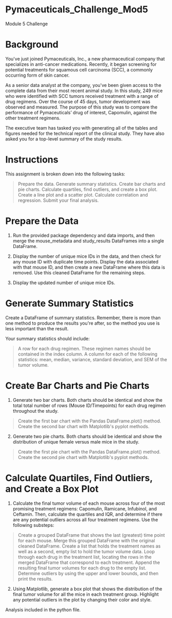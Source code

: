 # Pymaceuticals_Challenge_Mod5
Module 5 Challenge

# Background
You've just joined Pymaceuticals, Inc., a new pharmaceutical company that specializes in anti-cancer medications. Recently, it began screening for potential treatments for squamous cell carcinoma (SCC), a commonly occurring form of skin cancer.

As a senior data analyst at the company, you've been given access to the complete data from their most recent animal study. In this study, 249 mice who were identified with SCC tumors received treatment with a range of drug regimens. Over the course of 45 days, tumor development was observed and measured. The purpose of this study was to compare the performance of Pymaceuticals’ drug of interest, Capomulin, against the other treatment regimens.

The executive team has tasked you with generating all of the tables and figures needed for the technical report of the clinical study. They have also asked you for a top-level summary of the study results.

# Instructions
This assignment is broken down into the following tasks:
> Prepare the data.
> Generate summary statistics.
> Create bar charts and pie charts.
> Calculate quartiles, find outliers, and create a box plot.
> Create a line plot and a scatter plot.
> Calculate correlation and regression.
> Submit your final analysis.

# Prepare the Data
1. Run the provided package dependency and data imports, and then merge the mouse_metadata and study_results DataFrames into a single DataFrame.

2. Display the number of unique mice IDs in the data, and then check for any mouse ID with duplicate time points. Display the data associated with that mouse ID, and then create a new DataFrame where this data is removed. Use this cleaned DataFrame for the remaining steps.

3. Display the updated number of unique mice IDs.

# Generate Summary Statistics
Create a DataFrame of summary statistics. Remember, there is more than one method to produce the results you're after, so the method you use is less important than the result.

Your summary statistics should include:
> A row for each drug regimen. These regimen names should be contained in the index column.
> A column for each of the following statistics: mean, median, variance, standard deviation, and SEM of the tumor volume.

# Create Bar Charts and Pie Charts
1. Generate two bar charts. Both charts should be identical and show the total total number of rows (Mouse ID/Timepoints) for each drug regimen throughout the study.
  > Create the first bar chart with the Pandas DataFrame.plot() method.
  > Create the second bar chart with Matplotlib's pyplot methods.

2. Generate two pie charts. Both charts should be identical and show the distribution of unique female versus male mice in the study.
  > Create the first pie chart with the Pandas DataFrame.plot() method.
  > Create the second pie chart with Matplotlib's pyplot methods.

# Calculate Quartiles, Find Outliers, and Create a Box Plot
1. Calculate the final tumor volume of each mouse across four of the most promising treatment regimens: Capomulin, Ramicane, Infubinol, and Ceftamin. Then, calculate the quartiles and IQR, and determine if there are any potential outliers across all four treatment regimens. Use the following substeps:
  > Create a grouped DataFrame that shows the last (greatest) time point for each mouse. Merge this grouped DataFrame with the original cleaned DataFrame.
  > Create a list that holds the treatment names as well as a second, empty list to hold the tumor volume data.
  > Loop through each drug in the treatment list, locating the rows in the merged DataFrame that correspond to each treatment. Append the resulting final tumor volumes for each drug to the empty list.
  > Determine outliers by using the upper and lower bounds, and then print the results.

2. Using Matplotlib, generate a box plot that shows the distribution of the final tumor volume for all the mice in each treatment group. Highlight any potential outliers in the plot by changing their color and style.

Analysis included in the python file.
